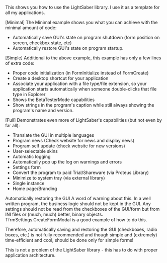 This shows you how to use the LightSaber library.
I use it as a template for all my applications.

[Minimal]
The Minimal example shows you what you can achieve with the minimal amount of code:
 * Automatically save GUI's state on program shutdown (form position on screen, checkbox state, etc)
 * Automatically restore GUI's state on program startup.

[Simple]
Additional to the above example, this example has only a few lines of extra code:
 * Proper code initialization (in FormInitialize instead of FormCreate)
 * Create a desktop shortcut for your application 
 * Associate your application with a file type/file extension, so your application starts automatically when someone double-clicks that file type in Explorer
 * Shows the BetaTesterMode capabilities
 * Show strings in the program's caption while still always showing the program's name and version.
 
[Full] 
 Demonstrates even more of LightSaber's capabilities (but not even by far all):
 * Translate the GUI in multiple languages
 * Program news (Check website for news and display news) 
 * Program self update (check website for new versions)
 * User-selectable skins
 * Automatic logging
 * Automatically pop up the log on warnings and errors
 * Settings form 
 * Convert the program to paid Trial/Shareware (via Proteus Library) 
 * Minimize to system tray (via external library) 
 * Single instance
 * Home page/Branding

Automatically restoring the GUI
A word of warning about this. In a well written program, the business logic should not be kept in the GUI. Any settings should not be read from the checkboxes of the GUI/form but from INI files or (much, much) better, binary objects. TfrmSettings.CreateFormModal is a good example of how to do this.

Therefore, automatically saving and restoring the GUI (checkboxes, radio boxes, etc.) is not fully recommended and though simple and (extremely) time-efficient and cool, should be done only for simple forms! 

This is not a problem of the LightSaber library - this has to do with proper application architecture. 

